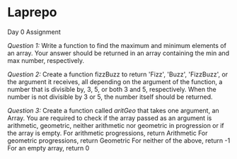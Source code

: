 # Laprepo
Day 0 Assignment

*Question 1:*
Write a function to find the maximum and minimum elements of an array. Your answer should be returned in an array containing the min and max number, respectively.


*Question 2:*
Create a function fizzBuzz to return 'Fizz', 'Buzz', 'FizzBuzz', or the argument it receives, all depending on the argument of the function, a number that is divisible by, 3, 5, or both 3 and 5, respectively.
When the number is not divisible by 3 or 5, the number itself should be returned.


*Question 3:*
Create a function called *aritGeo* that takes one argument, an Array. You are required to check if the array passed as an argument is arithmetic, geometric, neither arithmetic nor geometric in progression or if the array is empty.
For arithmetic progressions, return Arithmetic
For geometric progressions, return Geometric
For neither of the above, return -1
For an empty array, return 0
